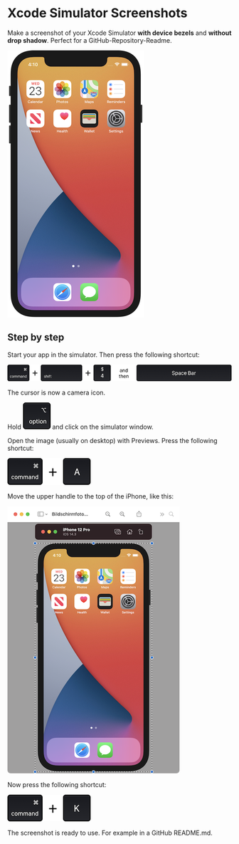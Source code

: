 # Xcode Simulator Screenshots
Make a screenshot of your Xcode Simulator **with device bezels** and **without drop shadow**. Perfect for a GitHub-Repository-Readme.

!["Finished Screenshot"](images/screenshot_result.png)

## Step by step

Start your app in the simulator. Then press the following shortcut:

![Shortcut for Screenshot, Command + Shift + 4, then Space Bar](images/shortcut_screenshotWindow.png)

The cursor is now a camera icon. 

Hold ![Alt Key](images/shortcut_option.png) and click on the simulator window.

Open the image (usually on desktop) with Previews. Press the following shortcut:

!["Shortcut Select all"](images/shortcut_selectAll.png)

Move the upper handle to the top of the iPhone, like this:

![Screenshot Previews](images/screenshot_crop_preview.png)

Now press the following shortcut:

!["Option + K"](images/shortcut_crop.png)

The screenshot is ready to use. For example in a GitHub README.md.

